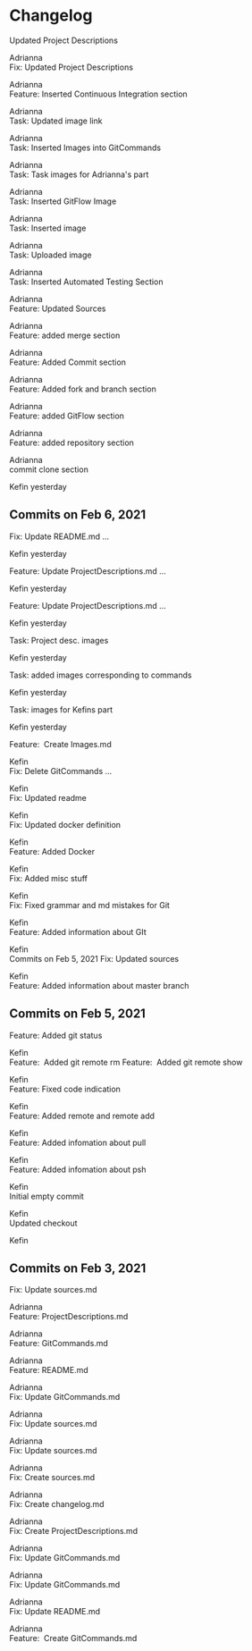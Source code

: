
# Changelog

Updated Project Descriptions

Adrianna   
Fix: Updated Project Descriptions

 
Adrianna   
Feature: Inserted Continuous Integration section

 
Adrianna   
Task: Updated image link

 
Adrianna   
Task: Inserted Images into GitCommands

 
Adrianna   
Task: Task images for Adrianna's part

 
Adrianna    
Task: Inserted GitFlow Image

 

Adrianna   
Task: Inserted image

 
Adrianna   
Task: Uploaded image

 
Adrianna    
Task: Inserted Automated Testing Section

 
Adrianna   
Feature: Updated Sources

 
Adrianna   
Feature: added merge section

 
Adrianna   
Feature: Added Commit section

 
Adrianna   
Feature: Added fork and branch section

 
Adrianna   
Feature: added GitFlow section

 
Adrianna   
Feature: added repository section

 
Adrianna   
commit clone section


Kefin yesterday
  
## Commits on Feb 6, 2021
Fix: Update README.md …

 
Kefin yesterday
  
Feature: Update ProjectDescriptions.md …

 
Kefin yesterday
  
Feature: Update ProjectDescriptions.md …

 
Kefin yesterday
  
Task: Project desc. images

 
Kefin yesterday
 
Task:  added images corresponding to commands

 
Kefin yesterday
 
Task:  images for Kefins part

 
Kefin yesterday
 
Feature:  Create Images.md

 
Kefin   
Fix: Delete GitCommands …

 
Kefin    
Fix:  Updated readme

 
Kefin   
Fix: Updated docker definition

 
Kefin   
Feature: Added Docker

 
Kefin   
Fix: Added misc stuff

 
Kefin   
Fix: Fixed grammar and md mistakes for Git

 
Kefin   
Feature: Added information about GIt

 
Kefin   
Commits on Feb 5, 2021
Fix: Updated sources

 
Kefin   
Feature: Added information about master branch

## Commits on Feb 5, 2021
Feature: Added git status

 
Kefin   
Feature:  Added git remote rm 
Feature:  Added git remote show
 
Kefin   
Feature: Fixed code indication

 
Kefin   
Feature: Added remote and remote add

 
Kefin   
Feature: Added infomation about pull

 
Kefin   
Feature: Added infomation about psh

 
Kefin   
Initial empty commit

 
Kefin   
Updated checkout

 
Kefin   
## Commits on Feb 3, 2021
Fix: Update sources.md

 
Adrianna    
Feature: ProjectDescriptions.md

 
Adrianna    
Feature: GitCommands.md

 
Adrianna    
Feature: README.md

 
Adrianna    
Fix: Update GitCommands.md

 
Adrianna    
Fix: Update sources.md

 
Adrianna    
Fix: Update sources.md

 
Adrianna    
Fix: Create sources.md

 
Adrianna    
Fix: Create changelog.md

 
Adrianna    
Fix: Create ProjectDescriptions.md

 
Adrianna    
Fix: Update GitCommands.md

 
Adrianna    
Fix: Update GitCommands.md

 
Adrianna    
Fix: Update README.md

 
Adrianna    
Feature:  Create GitCommands.md



